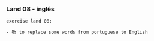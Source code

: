 
### Land 08 - inglês

    exercise land 08:
    
    - 📚 to replace some words from portuguese to English



